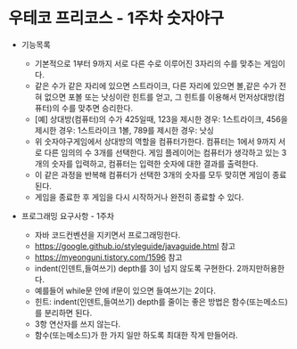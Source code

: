 # 우테코 프리코스 - 1주차 숫자야구

* 기능목록
  * 기본적으로 1부터 9까지 서로 다른 수로 이루어진 3자리의 수를 맞추는 게임이다.
  * 같은 수가 같은 자리에 있으면 스트라이크, 다른 자리에 있으면 볼,같은 수가 전혀 없으면 포볼 또는 낫싱이란 힌트를 얻고, 그 힌트를 이용해서 먼저상대방(컴퓨터)의 수를 맞추면 승리한다.
  * [예] 상대방(컴퓨터)의 수가 425일때, 123을 제시한 경우: 1스트라이크, 456을 제시한 경우: 1스트라이크 1볼, 789를 제시한 경우: 낫싱
  * 위 숫자야구게임에서 상대방의 역할을 컴퓨터가한다. 컴퓨터는 1에서 9까지 서로 다른 임의의 수 3개를 선택한다. 게임 플레이어는 컴퓨터가 생각하고 있는 3개의 숫자를 입력하고, 컴퓨터는 입력한 숫자에 대한 결과를 출력한다.
  * 이 같은 과정을 반복해 컴퓨터가 선택한 3개의 숫자를 모두 맞히면 게임이 종료된다.
  * 게임을 종료한 후 게임을 다시 시작하거나 완전히 종료할 수 있다.

* 프로그래밍 요구사항 - 1주차
  * 자바 코드컨벤션을 지키면서 프로그래밍한다.
  * https://google.github.io/styleguide/javaguide.html 참고
  * https://myeonguni.tistory.com/1596 참고
  * indent(인덴트,들여쓰기) depth를 3이 넘지 않도록 구현한다. 2까지만허용한다.
  * 예를들어 while문 안에 if문이 있으면 들여쓰기는 2이다.
  * 힌트: indent(인덴트,들여쓰기) depth를 줄이는 좋은 방법은 함수(또는메소드)를 분리하면 된다.
  * 3항 연산자를 쓰지 않는다.
  * 함수(또는메소드)가 한 가지 일만 하도록 최대한 작게 만들어라.
